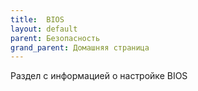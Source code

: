 ```yaml
---
title:  BIOS
layout: default
parent: Безопасность
grand_parent: Домашняя страница
---
```


Раздел с информацией о настройке BIOS
